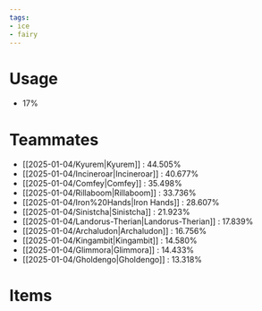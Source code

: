 ```yaml
---
tags:
- ice
- fairy
---
```

# Usage
- 17%
# Teammates
- [[2025-01-04/Kyurem|Kyurem]] : 44.505%
- [[2025-01-04/Incineroar|Incineroar]] : 40.677%
- [[2025-01-04/Comfey|Comfey]] : 35.498%
- [[2025-01-04/Rillaboom|Rillaboom]] : 33.736%
- [[2025-01-04/Iron%20Hands|Iron Hands]] : 28.607%
- [[2025-01-04/Sinistcha|Sinistcha]] : 21.923%
- [[2025-01-04/Landorus-Therian|Landorus-Therian]] : 17.839%
- [[2025-01-04/Archaludon|Archaludon]] : 16.756%
- [[2025-01-04/Kingambit|Kingambit]] : 14.580%
- [[2025-01-04/Glimmora|Glimmora]] : 14.433%
- [[2025-01-04/Gholdengo|Gholdengo]] : 13.318%
# Items
